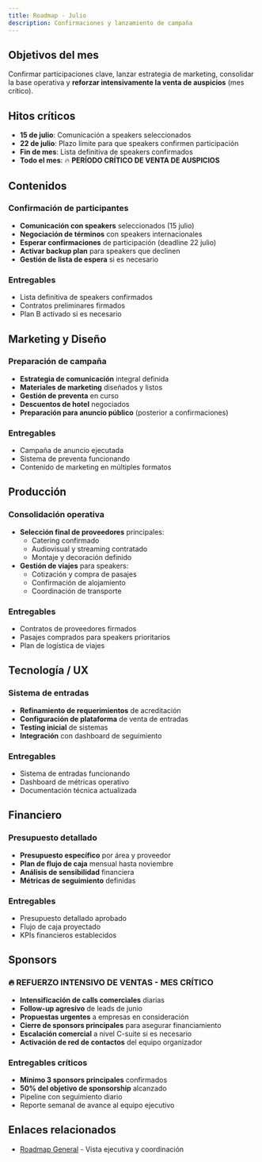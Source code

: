 ```yaml
---
title: Roadmap - Julio
description: Confirmaciones y lanzamiento de campaña
---
```


## Objetivos del mes
Confirmar participaciones clave, lanzar estrategia de marketing, consolidar la base operativa y **reforzar intensivamente la venta de auspicios** (mes crítico).

## Hitos críticos
- **15 de julio**: Comunicación a speakers seleccionados
- **22 de julio**: Plazo límite para que speakers confirmen participación
- **Fin de mes**: Lista definitiva de speakers confirmados
- **Todo el mes**: 🔥 **PERÍODO CRÍTICO DE VENTA DE AUSPICIOS**

## Contenidos

### Confirmación de participantes
- **Comunicación con speakers** seleccionados (15 julio)
- **Negociación de términos** con speakers internacionales
- **Esperar confirmaciones** de participación (deadline 22 julio)
- **Activar backup plan** para speakers que declinen
- **Gestión de lista de espera** si es necesario

### Entregables
- Lista definitiva de speakers confirmados
- Contratos preliminares firmados
- Plan B activado si es necesario

## Marketing y Diseño

### Preparación de campaña
- **Estrategia de comunicación** integral definida
- **Materiales de marketing** diseñados y listos
- **Gestión de preventa** en curso
- **Descuentos de hotel** negociados
- **Preparación para anuncio público** (posterior a confirmaciones)

### Entregables
- Campaña de anuncio ejecutada
- Sistema de preventa funcionando
- Contenido de marketing en múltiples formatos

## Producción

### Consolidación operativa
- **Selección final de proveedores** principales:
  - Catering confirmado
  - Audiovisual y streaming contratado
  - Montaje y decoración definido
- **Gestión de viajes** para speakers:
  - Cotización y compra de pasajes
  - Confirmación de alojamiento
  - Coordinación de transporte

### Entregables
- Contratos de proveedores firmados
- Pasajes comprados para speakers prioritarios
- Plan de logística de viajes

## Tecnología / UX

### Sistema de entradas
- **Refinamiento de requerimientos** de acreditación
- **Configuración de plataforma** de venta de entradas
- **Testing inicial** de sistemas
- **Integración** con dashboard de seguimiento

### Entregables
- Sistema de entradas funcionando
- Dashboard de métricas operativo
- Documentación técnica actualizada

## Financiero

### Presupuesto detallado
- **Presupuesto específico** por área y proveedor
- **Plan de flujo de caja** mensual hasta noviembre
- **Análisis de sensibilidad** financiera
- **Métricas de seguimiento** definidas

### Entregables
- Presupuesto detallado aprobado
- Flujo de caja proyectado
- KPIs financieros establecidos

## Sponsors

### 🔥 **REFUERZO INTENSIVO DE VENTAS - MES CRÍTICO**
- **Intensificación de calls comerciales** diarias
- **Follow-up agresivo** de leads de junio
- **Propuestas urgentes** a empresas en consideración
- **Cierre de sponsors principales** para asegurar financiamiento
- **Escalación comercial** a nivel C-suite si es necesario
- **Activación de red de contactos** del equipo organizador

### Entregables críticos
- **Mínimo 3 sponsors principales** confirmados
- **50% del objetivo de sponsorship** alcanzado
- Pipeline con seguimiento diario
- Reporte semanal de avance al equipo ejecutivo

## Enlaces relacionados
- [Roadmap General](/planificacion/roadmap) - Vista ejecutiva y coordinación